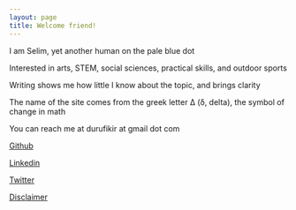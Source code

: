 ```yaml
---
layout: page
title: Welcome friend! 
---
```


I am Selim, yet another human on the pale blue dot 

Interested in arts, STEM, social sciences, practical skills, and outdoor sports 

Writing shows me how little I know about the topic, and brings clarity

The name of the site comes from the greek letter Δ (δ, delta), the symbol of change in math  

You can reach me at durufikir at gmail dot com  

[Github](https://github.com/selimslab)

[Linkedin](https://www.linkedin.com/in/time/)

[Twitter](https://twitter.com/selimsnotes)

[Disclaimer](/disclaimer)






